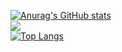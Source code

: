 [![Anurag's GitHub stats](https://github-readme-stats.vercel.app/api?username=SAndrade100)](https://github.com/anuraghazra/github-readme-stats)<br/>
![](https://github-readme-streak-stats.herokuapp.com/?user=SAndrade100&theme=tokyonight&hide_border=true)<br/>
[![Top Langs](https://github-readme-stats.vercel.app/api/top-langs/?username=SAndrade100)](https://github.com/anuraghazra/github-readme-stats)<br/>
